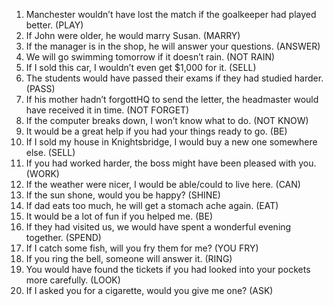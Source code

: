 1. Manchester wouldn’t have lost the match if the goalkeeper had played better. (PLAY) 
2. If John were older, he would marry Susan. (MARRY)
3. If the manager is in the shop, he will answer your questions. (ANSWER) 
4. We will go swimming tomorrow if it doesn’t rain. (NOT RAIN) 
5. If I sold this car, I wouldn’t even get $1,000 for it. (SELL) 
6. The students would have passed their exams if they had studied harder. (PASS) 
7. If his mother hadn’t forgottHQ to send the letter, the headmaster would have received it in time. (NOT FORGET) 
8. If the computer breaks down, I won’t know what to do. (NOT KNOW) 
9. It would be a great help if you had your things ready to go. (BE) 
10. If I sold my house in Knightsbridge, I would buy a new one somewhere else. (SELL) 
11. If you had worked harder, the boss might have been pleased with you. (WORK) 
12. If the weather were nicer, I would be able/could to live here. (CAN) 
13. If the sun shone, would you be happy? (SHINE) 
14. If dad eats too much, he will get a stomach ache again. (EAT) 
15. It would be a lot of fun if you helped me. (BE) 
16. If they had visited us, we would have spent a wonderful evening together. (SPEND) 
17. If I catch some fish, will you fry them for me? (YOU FRY) 
18. If you ring the bell, someone will answer it. (RING)
19. You would have found the tickets if you had looked into your pockets more carefully. (LOOK) 
20. If I asked you for a cigarette, would you give me one? (ASK)